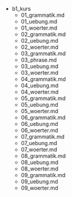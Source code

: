 - b1_kurs
    - 01_grammatik.md
    - 01_uebung.md
    - 01_woerter.md
    - 02_grammatik.md
    - 02_uebung.md
    - 02_woerter.md
    - 03_grammatik.md
    - 03_phrase.md
    - 03_uebung.md
    - 03_woerter.md
    - 04_grammatik.md
    - 04_uebung.md
    - 04_woerter.md
    - 05_grammatik.md
    - 05_uebung.md
    - 05_woerter.md
    - 06_grammatik.md
    - 06_uebung.md
    - 06_woerter.md
    - 07_grammatik.md
    - 07_uebung.md
    - 07_woerter.md
    - 08_grammatik.md
    - 08_uebung.md
    - 08_woerter.md
    - 09_grammatik.md
    - 09_uebung.md
    - 09_woerter.md
